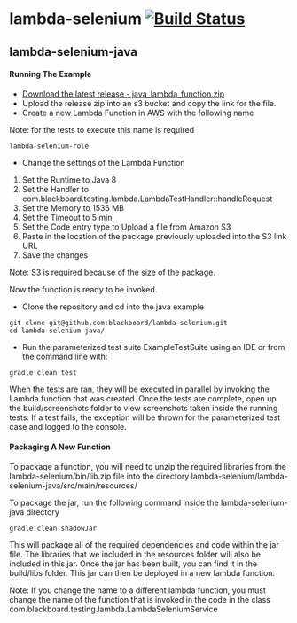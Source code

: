 # lambda-selenium [![Build Status](https://travis-ci.org/blackboard/lambda-selenium.svg?branch=master)](https://travis-ci.org/blackboard/lambda-selenium)

## lambda-selenium-java
#### Running The Example
* [Download the latest release  - java_lambda_function.zip](https://github.com/blackboard/lambda-selenium/releases/latest)
* Upload the release zip into an s3 bucket and copy the link for the file.
* Create a new Lambda Function in AWS with the following name

Note: for the tests to execute this name is required
```$xslt
lambda-selenium-role
```

* Change the settings of the Lambda Function
1. Set the Runtime to Java 8
2. Set the Handler to com.blackboard.testing.lambda.LambdaTestHandler::handleRequest
3. Set the Memory to 1536 MB
4. Set the Timeout to 5 min
5. Set the Code entry type to Upload a file from Amazon S3
6. Paste in the location of the package previously uploaded into the S3 link URL
7. Save the changes

Note: S3 is required because of the size of the package.

Now the function is ready to be invoked.

* Clone the repository and cd into the java example
```$xslt
git clone git@github.com:blackboard/lambda-selenium.git
cd lambda-selenium-java/
```

* Run the parameterized test suite ExampleTestSuite using an IDE or from the command line with:
```$xslt
gradle clean test
```

When the tests are ran, they will be executed in parallel by invoking the Lambda function that was created.
Once the tests are complete, open up the build/screenshots folder to view screenshots taken inside the running tests.
If a test fails, the exception will be thrown for the parameterized test case and logged to the console.


#### Packaging A New Function
To package a function, you will need to unzip the required libraries from the lambda-selenium/bin/lib.zip file
into the directory lambda-selenium/lambda-selenium-java/src/main/resources/

To package the jar, run the following command inside the lambda-selenium-java directory
```$xslt
gradle clean shadowJar
```

This will package all of the required dependencies and code within the jar file.
The libraries that we included in the resources folder will also be included in this jar.
Once the jar has been built, you can find it in the build/libs folder.
This jar can then be deployed in a new lambda function.

Note: If you change the name to a different lambda function, you must change the name of the 
function that is invoked in the code in the class com.blackboard.testing.lambda.LambdaSeleniumService
